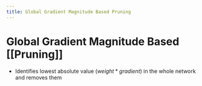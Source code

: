 ```yaml
---
title: Global Gradient Magnitude Based Pruning
---
```


# Global Gradient Magnitude Based [[Pruning]]
- Identifies lowest absolute value $(weight*gradient)$ in the whole network and removes them









